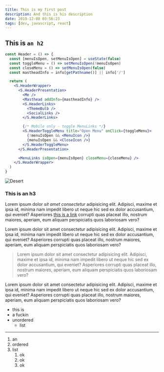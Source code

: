 ```yaml
---
title: This is my first post
description: And this is his description
date: 2019-12-08 03:56:23
tags: [dev, javascript, react]
---
```


## This is `an h2`

```jsx
const Header = () => {
  const [menuIsOpen, setMenuIsOpen] = useState(false)
  const toggleMenu = () => setMenuIsOpen(!menuIsOpen)
  const closeMenu = () => setMenuIsOpen(false)
  const mastheadInfo = info[getPathname()] || info['/']

  return (
    <S.HeaderWrapper>
      <S.HeaderPresentation>
        <Me />
        <Masthead addInfo={mastheadInfo} />
        <S.HeaderLinks>
          <ThemeBulb />
          <SocialLinks />
        </S.HeaderLinks>

        {/* Mobile only - toggle MenuLinks */}
        <S.HeaderToggleMenu title="Open Menu" onClick={toggleMenu}>
          {!menuIsOpen && <MenuIcon />}
          {menuIsOpen && <CloseIcon />}
        </S.HeaderToggleMenu>
      </S.HeaderPresentation>

      <MenuLinks isOpen={menuIsOpen} closeMenu={closeMenu} />
    </S.HeaderWrapper>
  )
}
```

![Desert](/desert.jpg)

### This is an h3

Lorem ipsum dolor _sit amet consectetur_ adipisicing elit. Adipisci, maxime et ipsa id, minima nam impedit libero ut neque hic sed ex dolor accusantium, qui eveniet? Asperiores [this is a link](https://link) corrupti quas placeat illo, nostrum maiores, aperiam, eum aliquam perspiciatis quos laboriosam vero?

Lorem ipsum dolor sit amet consectetur adipisicing elit. Adipisci, maxime et ipsa id, minima nam impedit libero ut neque hic sed ex dolor accusantium, qui eveniet? Asperiores corrupti quas placeat illo, nostrum maiores, aperiam, eum aliquam perspiciatis quos laboriosam vero?

> Lorem ipsum dolor sit amet consectetur adipisicing elit. Adipisci, maxime et ipsa id, minima nam impedit libero ut neque hic sed ex dolor accusantium, qui eveniet? Asperiores corrupti quas placeat illo, nostrum maiores, aperiam, eum aliquam perspiciatis quos laboriosam vero?

Lorem ipsum dolor sit amet consectetur adipisicing elit. Adipisci, maxime et ipsa id, minima nam impedit libero ut neque hic sed ex dolor accusantium, qui eveniet? Asperiores corrupti quas placeat illo, nostrum maiores, aperiam, eum aliquam perspiciatis quos laboriosam vero?

- this is
- a fuckin
- unordered
  - list

---

1. an
1. ordered
1. list
   1. ok
   1. ok
   1. ok
